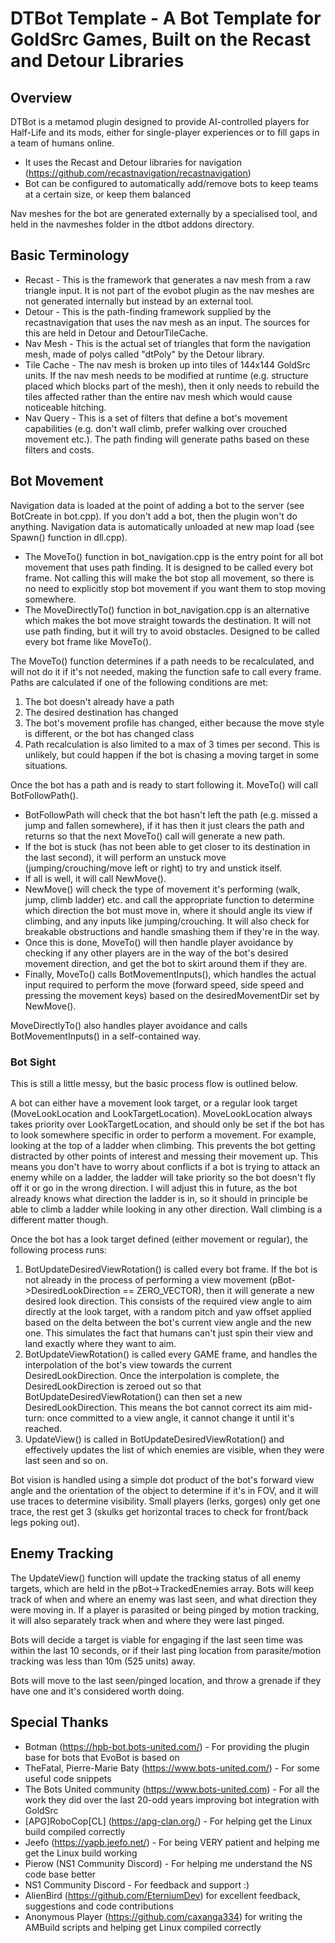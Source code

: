 
DTBot Template - A Bot Template for GoldSrc Games, Built on the Recast and Detour Libraries
===============

## Overview

DTBot is a metamod plugin designed to provide AI-controlled players for Half-Life and its mods, either for single-player experiences or to fill gaps in a team of humans online.

* It uses the Recast and Detour libraries for navigation (https://github.com/recastnavigation/recastnavigation)
* Bot can be configured to automatically add/remove bots to keep teams at a certain size, or keep them balanced

Nav meshes for the bot are generated externally by a specialised tool, and held in the navmeshes folder in the dtbot addons directory.


## Basic Terminology

* Recast - This is the framework that generates a nav mesh from a raw triangle input. It is not part of the evobot plugin as the nav meshes are not generated internally but instead by an external tool.
* Detour - This is the path-finding framework supplied by the recastnavigation that uses the nav mesh as an input. The sources for this are held in Detour and DetourTileCache.
* Nav Mesh - This is the actual set of triangles that form the navigation mesh, made of polys called "dtPoly" by the Detour library.
* Tile Cache - The nav mesh is broken up into tiles of 144x144 GoldSrc units. If the nav mesh needs to be modified at runtime (e.g. structure placed which blocks part of the mesh), then it only needs to rebuild the tiles affected rather than the entire nav mesh which would cause noticeable hitching.
* Nav Query - This is a set of filters that define a bot's movement capabilities (e.g. don't wall climb, prefer walking over crouched movement etc.). The path finding will generate paths based on these filters and costs.


## Bot Movement

Navigation data is loaded at the point of adding a bot to the server (see BotCreate in bot.cpp). If you don't add a bot, then the plugin won't do anything. Navigation data is automatically unloaded at new map load (see Spawn() function in dll.cpp).

* The MoveTo() function in bot_navigation.cpp is the entry point for all bot movement that uses path finding. It is designed to be called every bot frame. Not calling this will make the bot stop all movement, so there is no need to explicitly stop bot movement if you want them to stop moving somewhere.
* The MoveDirectlyTo() function in bot_navigation.cpp is an alternative which makes the bot move straight towards the destination. It will not use path finding, but it will try to avoid obstacles. Designed to be called every bot frame like MoveTo().

The MoveTo() function determines if a path needs to be recalculated, and will not do it if it's not needed, making the function safe to call every frame. Paths are calculated if one of the following conditions are met:

1. The bot doesn't already have a path
2. The desired destination has changed
3. The bot's movement profile has changed, either because the move style is different, or the bot has changed class
4. Path recalculation is also limited to a max of 3 times per second. This is unlikely, but could happen if the bot is chasing a moving target in some situations.

Once the bot has a path and is ready to start following it. MoveTo() will call BotFollowPath().

* BotFollowPath will check that the bot hasn't left the path (e.g. missed a jump and fallen somewhere), if it has then it just clears the path and returns so that the next MoveTo() call will generate a new path.
* If the bot is stuck (has not been able to get closer to its destination in the last second), it will perform an unstuck move (jumping/crouching/move left or right) to try and unstick itself.
* If all is well, it will call NewMove().
* NewMove() will check the type of movement it's performing (walk, jump, climb ladder) etc. and call the appropriate function to determine which direction the bot must move in, where it should angle its view if climbing, and any inputs like jumping/crouching. It will also check for breakable obstructions and handle smashing them if they're in the way.
* Once this is done, MoveTo() will then handle player avoidance by checking if any other players are in the way of the bot's desired movement direction, and get the bot to skirt around them if they are.
* Finally, MoveTo() calls BotMovementInputs(), which handles the actual input required to perform the move (forward speed, side speed and pressing the movement keys) based on the desiredMovementDir set by NewMove().

MoveDirectlyTo() also handles player avoidance and calls BotMovementInputs() in a self-contained way.


### Bot Sight

This is still a little messy, but the basic process flow is outlined below.

A bot can either have a movement look target, or a regular look target (MoveLookLocation and LookTargetLocation). MoveLookLocation always takes priority over LookTargetLocation, and should only be set if the bot has to look somewhere specific in order to perform a movement. For example, looking at the top of a ladder when climbing. This prevents the bot getting distracted by other points of interest and messing their movement up. This means you don't have to worry about conflicts if a bot is trying to attack an enemy while on a ladder, the ladder will take priority so the bot doesn't fly off it or go in the wrong direction. I will adjust this in future, as the bot already knows what direction the ladder is in, so it should in principle be able to climb a ladder while looking in any other direction. Wall climbing is a different matter though.

Once the bot has a look target defined (either movement or regular), the following process runs:

1. BotUpdateDesiredViewRotation() is called every bot frame. If the bot is not already in the process of performing a view movement (pBot->DesiredLookDirection == ZERO_VECTOR), then it will generate a new desired look direction. This consists of the required view angle to aim directly at the look target, with a random pitch and yaw offset applied based on the delta between the bot's current view angle and the new one. This simulates the fact that humans can't just spin their view and land exactly where they want to aim.
2. BotUpdateViewRotation() is called every GAME frame, and handles the interpolation of the bot's view towards the current DesiredLookDirection. Once the interpolation is complete, the DesiredLookDirection is zeroed out so that BotUpdateDesiredViewRotation() can then set a new DesiredLookDirection. This means the bot cannot correct its aim mid-turn: once committed to a view angle, it cannot change it until it's reached.
3. UpdateView() is called in BotUpdateDesiredViewRotation() and effectively updates the list of which enemies are visible, when they were last seen and so on.

Bot vision is handled using a simple dot product of the bot's forward view angle and the orientation of the object to determine if it's in FOV, and it will use traces to determine visibility. Small players (lerks, gorges) only get one trace, the rest get 3 (skulks get horizontal traces to check for front/back legs poking out).


## Enemy Tracking

The UpdateView() function will update the tracking status of all enemy targets, which are held in the pBot->TrackedEnemies array. Bots will keep track of when and where an enemy was last seen, and what direction they were moving in. If a player is parasited or being pinged by motion tracking, it will also separately track when and where they were last pinged.

Bots will decide a target is viable for engaging if the last seen time was within the last 10 seconds, or if their last ping location from parasite/motion tracking was less than 10m (525 units) away.

Bots will move to the last seen/pinged location, and throw a grenade if they have one and it's considered worth doing.


## Special Thanks

* Botman (https://hpb-bot.bots-united.com/) - For providing the plugin base for bots that EvoBot is based on
* TheFatal, Pierre-Marie Baty  (https://www.bots-united.com/) - For some useful code snippets
* The Bots United community (https://www.bots-united.com) - For all the work they did over the last 20-odd years improving bot integration with GoldSrc
* [APG]RoboCop[CL] (https://apg-clan.org/) - For helping get the Linux build compiled correctly
* Jeefo (https://yapb.jeefo.net/) - For being VERY patient and helping me get the Linux build working
* Pierow (NS1 Community Discord) - For helping me understand the NS code base better
* NS1 Community Discord - For feedback and support :)
* AlienBird (https://github.com/EterniumDev) for excellent feedback, suggestions and code contributions
* Anonymous Player (https://github.com/caxanga334) for writing the AMBuild scripts and helping get Linux compiled correctly
